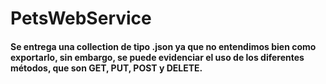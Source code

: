 # PetsWebService
#### Se entrega una collection de tipo .json ya que no entendimos bien como exportarlo, sin embargo, se puede evidenciar el uso de los diferentes métodos, que son GET, PUT, POST y DELETE.
